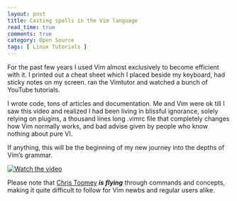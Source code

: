 ```yaml
---
layout: post
title: Casting spells in the Vim language
read_time: true  
comments: true
category: Open Source
tags: [ Linux Tutorials ]
---
```


For the past few years I used Vim almost exclusively to become efficient with it. I printed out a cheat sheet which I placed beside my keyboard, had sticky notes on my screen. ran the Vimtutor and watched a bunch of YouTube tutorials. 

I wrote code, tons of articles and documentation. Me and Vim were ok till I saw this video and realized I had been living in blissful ignorance, solely relying on plugins, a thousand lines long .vimrc file that completely changes how Vim normally works, and bad advise given by people who know nothing about pure VI.

If anything, this will be the beginning of my new journey into the depths of Vim’s grammar.

[![Watch the video](https://img.youtube.com/vi/wlR5gYd6um0/maxresdefault.jpg)](https://youtu.be/wlR5gYd6um0)

Please note that [Chris Toomey](https://ctoomey.com/) ***is flying*** through commands and concepts, making it quite difficult to follow for Vim newbs and regular users alike.
